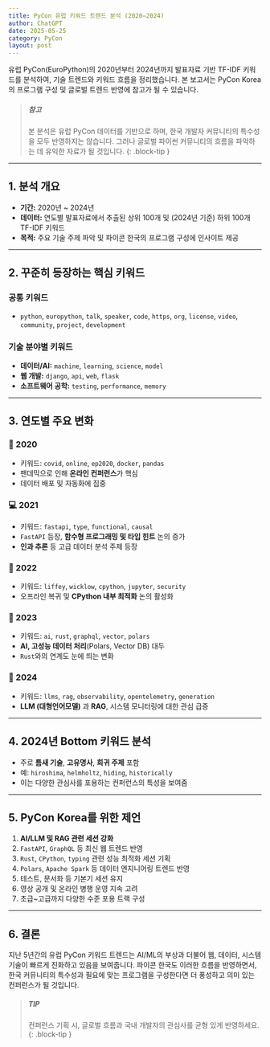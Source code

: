 ```yaml
---
title: PyCon 유럽 키워드 트렌드 분석 (2020–2024)
author: ChatGPT
date: 2025-05-25
category: PyCon
layout: post
---
```


유럽 PyCon(EuroPython)의 2020년부터 2024년까지 발표자료 기반 TF-IDF 키워드를 분석하여, 기술 트렌드와 키워드 흐름을 정리했습니다. 본 보고서는 PyCon Korea의 프로그램 구성 및 글로벌 트렌드 반영에 참고가 될 수 있습니다.

> ##### 참고
>
> 본 분석은 유럽 PyCon 데이터를 기반으로 하며, 한국 개발자 커뮤니티의 특수성을 모두 반영하지는 않습니다. 그러나 글로벌 파이썬 커뮤니티의 흐름을 파악하는 데 유익한 자료가 될 것입니다.
{: .block-tip }

---

## 1. 분석 개요

- **기간:** 2020년 ~ 2024년
- **데이터:** 연도별 발표자료에서 추출된 상위 100개 및 (2024년 기준) 하위 100개 TF-IDF 키워드
- **목적:** 주요 기술 주제 파악 및 파이콘 한국의 프로그램 구성에 인사이트 제공

---

## 2. 꾸준히 등장하는 핵심 키워드

### 공통 키워드
- `python`, `europython`, `talk`, `speaker`, `code`, `https`, `org`, `license`, `video`, `community`, `project`, `development`

### 기술 분야별 키워드
- **데이터/AI:** `machine`, `learning`, `science`, `model`
- **웹 개발:** `django`, `api`, `web`, `flask`
- **소프트웨어 공학:** `testing`, `performance`, `memory`

---

## 3. 연도별 주요 변화

### 🦠 2020
- 키워드: `covid`, `online`, `ep2020`, `docker`, `pandas`
- 팬데믹으로 인해 **온라인 컨퍼런스**가 핵심
- 데이터 배포 및 자동화에 집중

### 💻 2021
- 키워드: `fastapi`, `type`, `functional`, `causal`
- `FastAPI` 등장, **함수형 프로그래밍 및 타입 힌트** 논의 증가
- **인과 추론** 등 고급 데이터 분석 주제 등장

### 🎤 2022
- 키워드: `liffey`, `wicklow`, `cpython`, `jupyter`, `security`
- 오프라인 복귀 및 **CPython 내부 최적화** 논의 활성화

### 🤖 2023
- 키워드: `ai`, `rust`, `graphql`, `vector`, `polars`
- **AI, 고성능 데이터 처리**(Polars, Vector DB) 대두
- `Rust`와의 연계도 눈에 띄는 변화

### 🧠 2024
- 키워드: `llms`, `rag`, `observability`, `opentelemetry`, `generation`
- **LLM (대형언어모델)** 과 **RAG**, 시스템 모니터링에 대한 관심 급증

---

## 4. 2024년 Bottom 키워드 분석

- 주로 **틈새 기술**, **고유명사**, **희귀 주제** 포함
- 예: `hiroshima`, `helmholtz`, `hiding`, `historically`
- 이는 다양한 관심사를 포용하는 컨퍼런스의 특성을 보여줌

---

## 5. PyCon Korea를 위한 제언

1. **AI/LLM 및 RAG 관련 세션 강화**
2. `FastAPI`, `GraphQL` 등 최신 웹 트렌드 반영
3. `Rust`, `CPython`, `typing` 관련 성능 최적화 세션 기획
4. `Polars`, `Apache Spark` 등 데이터 엔지니어링 트렌드 반영
5. 테스트, 문서화 등 기본기 세션 유지
6. 영상 공개 및 온라인 병행 운영 지속 고려
7. 초급~고급까지 다양한 수준 포용 트랙 구성

---

## 6. 결론

지난 5년간의 유럽 PyCon 키워드 트렌드는 AI/ML의 부상과 더불어 웹, 데이터, 시스템 기술이 빠르게 진화하고 있음을 보여줍니다. 파이콘 한국도 이러한 흐름을 반영하면서, 한국 커뮤니티의 특수성과 필요에 맞는 프로그램을 구성한다면 더 풍성하고 의미 있는 컨퍼런스가 될 것입니다.

> ##### TIP
>
> 컨퍼런스 기획 시, 글로벌 흐름과 국내 개발자의 관심사를 균형 있게 반영하세요.
{: .block-tip }
